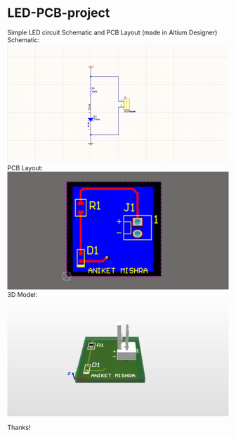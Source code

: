 # LED-PCB-project   
Simple LED circuit Schematic and PCB Layout (made in Altium Designer)   
Schematic:   
![](images/schematic.PNG)   
PCB Layout:   
![](images/pcb.PNG)   
3D Model:   
![](images/model.PNG)


   Thanks!
